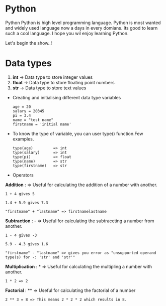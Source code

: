 # Python
Python
Python is high level programming language. Python is most wanted and widely used language now a days in every domians. Its good to learn such a cool language. I hope you wil enjoy learning Python.

Let's begin the show..!

# Data types

1) **int**    -> Data type to store integer values
2) **float**  -> Data type to store floating point numbers
3) **str**    -> Data type to store text values

- Creating and initialising different data type variables
            
      age = 20
      salary = 20345
      pi = 3.4
      name = "test name"
      firstname = 'initial name'

- To know the type of variable, you can user type() function.Few examples.

      type(age)         => int
      type(salary)      => int
      type(pi)          => float
      type(name)        => str
      type(firstname)   => str

- Operators

**Addition**  :   => Useful for calculating the addition of a number with another.

    1 + 4 gives 5

    1.4 + 5.9 gives 7.3
           
    "firstname" + "lastname" => firstnamelastname

**Subtraction**  : -  => Useful for calculating the subtraccting a number from another.

    1 - 4 gives -3

    5.9 - 4.3 gives 1.6

    "firstname" - "lastname" => gives you error as "unsupported operand type(s) for -: 'str' and 'str'"

**Multiplication**  : * => Useful for calculating the multipling a number with another.

    1 * 2 => 2

**Factorial** : **  =>  Useful for calculating the factorial of a number

    2 ** 3 = 8 => This means 2 * 2 * 2 which results in 8.
